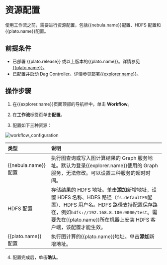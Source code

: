 # 资源配置

使用工作流之前，需要进行资源配置，包括{{nebula.name}}配置、HDFS 配置和{{plato.name}}配置。

## 前提条件

- 已部署 {{plato.release}} 或以上版本的{{plato.name}}。详情参见[{{plato.name}}](../..//graph-computing/nebula-analytics.md)。
- 已配置并启动 Dag Controller。详情参见[部署{{explorer.name}}](../deploy-connect/ex-ug-deploy.md)。

## 操作步骤

1. 在{{explorer.name}}页面顶部的导航栏中，单击 **Workflow**。

2. 在**工作流**标签页单击**配置**。

3. 配置如下三种资源：

  ![workflow_configuration](https://docs-cdn.nebula-graph.com.cn/figures/workflow_configuration_221117_cn.png)

  |类型|说明|
  |:--|:--|
  |{{nebula.name}}配置| 执行图查询或写入图计算结果的 Graph 服务地址。默认为登录{{explorer.name}}使用的 Graph 服务，无法修改。可以设置三种服务的超时时间。|
  |HDFS 配置| 存储结果的 HDFS 地址。单击**添加**新增地址，设置 HDFS 名称、HDFS 路径（`fs.defaultFS`配置）、HDFS 用户名。HDFS 路径支持配置保存路径，例如`hdfs://192.168.8.100:9000/test`。需要先在{{plato.name}}所在机器上安装 HDFS 客户端，该配置才能生效。|
  |{{plato.name}}配置| 执行图计算的{{plato.name}}地址。单击**添加**新增地址。|

4. 配置完成后，单击**确认**。
